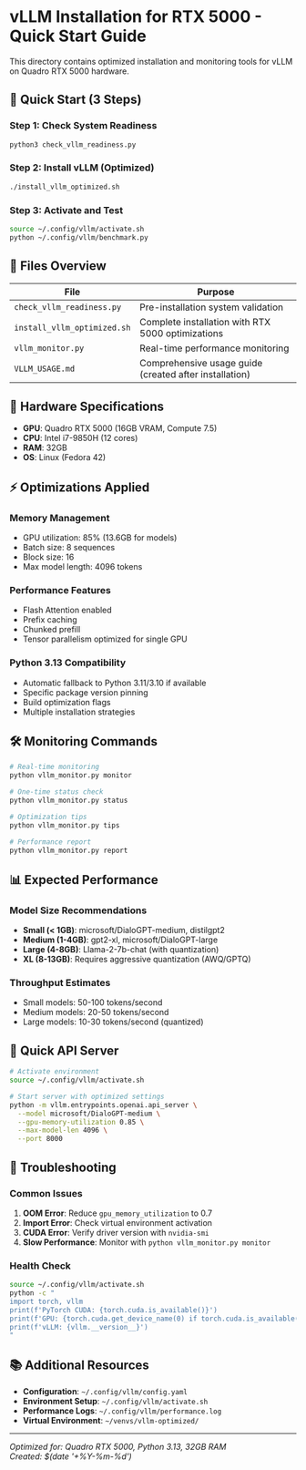 # vLLM Installation for RTX 5000 - Quick Start Guide

This directory contains optimized installation and monitoring tools for vLLM on Quadro RTX 5000 hardware.

## 🚀 Quick Start (3 Steps)

### Step 1: Check System Readiness
```bash
python3 check_vllm_readiness.py
```

### Step 2: Install vLLM (Optimized)
```bash
./install_vllm_optimized.sh
```

### Step 3: Activate and Test
```bash
source ~/.config/vllm/activate.sh
python ~/.config/vllm/benchmark.py
```

## 📁 Files Overview

| File | Purpose |
|------|---------|
| `check_vllm_readiness.py` | Pre-installation system validation |
| `install_vllm_optimized.sh` | Complete installation with RTX 5000 optimizations |
| `vllm_monitor.py` | Real-time performance monitoring |
| `VLLM_USAGE.md` | Comprehensive usage guide (created after installation) |

## 🎯 Hardware Specifications

- **GPU**: Quadro RTX 5000 (16GB VRAM, Compute 7.5)
- **CPU**: Intel i7-9850H (12 cores) 
- **RAM**: 32GB
- **OS**: Linux (Fedora 42)

## ⚡ Optimizations Applied

### Memory Management
- GPU utilization: 85% (13.6GB for models)
- Batch size: 8 sequences
- Block size: 16
- Max model length: 4096 tokens

### Performance Features
- Flash Attention enabled
- Prefix caching
- Chunked prefill
- Tensor parallelism optimized for single GPU

### Python 3.13 Compatibility
- Automatic fallback to Python 3.11/3.10 if available
- Specific package version pinning
- Build optimization flags
- Multiple installation strategies

## 🛠️ Monitoring Commands

```bash
# Real-time monitoring
python vllm_monitor.py monitor

# One-time status check
python vllm_monitor.py status

# Optimization tips
python vllm_monitor.py tips

# Performance report
python vllm_monitor.py report
```

## 📊 Expected Performance

### Model Size Recommendations
- **Small (< 1GB)**: microsoft/DialoGPT-medium, distilgpt2
- **Medium (1-4GB)**: gpt2-xl, microsoft/DialoGPT-large
- **Large (4-8GB)**: Llama-2-7b-chat (with quantization)
- **XL (8-13GB)**: Requires aggressive quantization (AWQ/GPTQ)

### Throughput Estimates
- Small models: 50-100 tokens/second
- Medium models: 20-50 tokens/second  
- Large models: 10-30 tokens/second (quantized)

## 🔧 Quick API Server

```bash
# Activate environment
source ~/.config/vllm/activate.sh

# Start server with optimized settings
python -m vllm.entrypoints.openai.api_server \
  --model microsoft/DialoGPT-medium \
  --gpu-memory-utilization 0.85 \
  --max-model-len 4096 \
  --port 8000
```

## 🐛 Troubleshooting

### Common Issues
1. **OOM Error**: Reduce `gpu_memory_utilization` to 0.7
2. **Import Error**: Check virtual environment activation
3. **CUDA Error**: Verify driver version with `nvidia-smi`
4. **Slow Performance**: Monitor with `python vllm_monitor.py monitor`

### Health Check
```bash
source ~/.config/vllm/activate.sh
python -c "
import torch, vllm
print(f'PyTorch CUDA: {torch.cuda.is_available()}')
print(f'GPU: {torch.cuda.get_device_name(0) if torch.cuda.is_available() else \"None\"}')
print(f'vLLM: {vllm.__version__}')
"
```

## 📚 Additional Resources

- **Configuration**: `~/.config/vllm/config.yaml`
- **Environment Setup**: `~/.config/vllm/activate.sh`
- **Performance Logs**: `~/.config/vllm/performance.log`
- **Virtual Environment**: `~/venvs/vllm-optimized/`

---

*Optimized for: Quadro RTX 5000, Python 3.13, 32GB RAM*  
*Created: $(date '+%Y-%m-%d')*